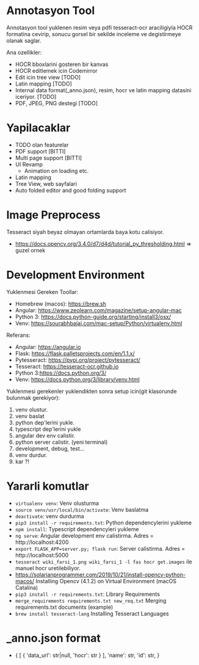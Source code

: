 # Annotasyon Tool

Annotasyon tool yuklenen resim veya pdfi tesseract-ocr araciligiyla HOCR formatina cevirip, sonucu
gorsel bir sekilde inceleme ve degistirmeye olanak saglar.

Ana ozellikler:

-   HOCR bboxlarini gosteren bir kanvas
-   HOCR editlemek icin Codemirror
-   Edit icin tree view [TODO]
-   Latin mapping [TODO]
-   Internal data format(\_anno.json), resim, hocr ve latin mapping datasini iceriyor. [TODO]
-   PDF, JPEG, PNG destegi [TODO]

# Yapilacaklar

-   TODO olan featurelar
-   PDF support [BITTI]
-   Multi page support [BITTI]
-   UI Revamp
    -   Animation on loading etc.
-   Latin mapping
-   Tree View, web sayfalari
-   Auto folded editor and good folding support

# Image Preprocess

Tesseract siyah beyaz olmayan ortamlarda baya kotu calisiyor.

-   https://docs.opencv.org/3.4.0/d7/d4d/tutorial_py_thresholding.html => guzel ornek

# Development Environment

Yuklenmesi Gereken Toollar:

-   Homebrew (macos): https://brew.sh
-   Angular: https://www.zeolearn.com/magazine/setup-angular-mac
-   Python 3: https://docs.python-guide.org/starting/install3/osx/
-   Venv: https://sourabhbajaj.com/mac-setup/Python/virtualenv.html

Referans:

-   Angular: https://angular.io
-   Flask: https://flask.palletsprojects.com/en/1.1.x/
-   Pytesseract: https://pypi.org/project/pytesseract/
-   Tesseract: https://tesseract-ocr.github.io
-   Python 3:https://docs.python.org/3/
-   Venv: https://docs.python.org/3/library/venv.html

Yuklenmesi gerekenler yuklendikten sonra setup icin(git klasorunde bulunmak gerekiyor):

1. venv olustur.
2. venv baslat
3. python dep'lerini yukle.
4. typescript dep'lerini yukle
5. angular dev env calistir.
6. python server calistir. (yeni terminal)
7. development, debug, test...
8. venv durdur.
9. kar ?!

# Yararli komutlar

-   `virtualenv venv`: Venv olusturma
-   `source venv/usr/local/bin/activate`: Venv baslatma
-   `deactivate`: venv durdurma
-   `pip3 install -r requirements.txt`: Python dependencylerini yukleme
-   `npm install`: Typescript dependencyleri yukleme
-   `ng serve`: Angular development env calistirma. Adres = http://localhost:4200
-   `export FLASK_APP=server.py; flask run`: Server calistirma. Adres = http://localhost:5000
-   `tesseract wiki_farsi_1.png wiki_farsi_1 -l fas hocr get.images` ile manuel hocr uretilebiliyor.
-   https://solarianprogrammer.com/2019/10/21/install-opencv-python-macos/
    Installing Opencv (4.1.2) on Virtual Environment (macOS Catalina)
-   `pip3 install -r requirements.txt`: Library Requirements
-   `merge_requirements requirements.txt new_req.txt` Merging requirements.txt documents (example)
-   `brew install tesseract-lang` Installing Tesseract Languages

# \_anno.json format

-   {
    [
    {
    'data_url': str|null,
    'hocr': str
    }
    ],
    'name': str,
    'id': str,
    }
